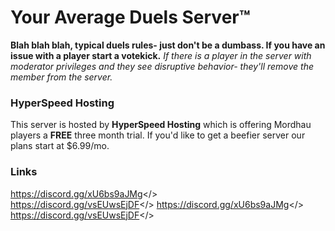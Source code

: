 # Your Average Duels Server™

**Blah blah blah, typical duels rules- just don't be a dumbass. If you have an issue with a player start a votekick.**
*If there is a player in the server with moderator privileges and they see disruptive behavior- they'll remove the member from the server.*

### HyperSpeed Hosting
This server is hosted by **HyperSpeed Hosting** which is offering Mordhau players a **FREE** three month trial. If you'd like to get a beefier server our plans start at $6.99/mo.


### Links
<a id="Discord">https://discord.gg/xU6bs9aJMg</>
<br>
<a id="HyperSpeed Hosting">https://discord.gg/vsEUwsEjDF</>
<a id="YADS Discord">https://discord.gg/xU6bs9aJMg</>
<br>
<a id="HyperSpeed Hosting">https://discord.gg/vsEUwsEjDF</>

